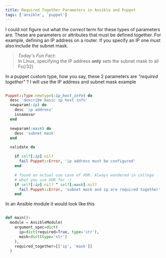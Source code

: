 ```yaml
---
title: Required Together Parameters in Ansible and Puppet
tags: ['ansible', 'puppet']
---
```


I could not figure out what the _correct_ term for these types of parameters
are. These are parameters or attributes that must be defined together.
For example, defining an IP address on a router. If you specify an IP one
must also include the subnet mask.

> *Today's Fun Fact*: <br/>
In Linux, specifying the IP address **only** sets the subnet mask to all Fs(/32)

In a puppet custom type,  how you say, these 2 parameters are _"required together"_ ?
I will use the IP address and subnet mask example

```ruby

Puppet::Type.newtype(:ip_host_info) do
  desc 'describe basic ip host info'
  newparam(:ip) do
    desc 'ip address'
    isnamevar
  end

  newparam(:mask) do
    desc 'subnet mask'
  end

  validate do

    if self[:ip].nil?
      fail Puppet::Error, 'ip address must be configured'
    end

    # found an actual use case of XOR. Always wondered in college
    # what you use XOR for :)
    if self[:ip].nil? ^ self[:mask].nil?
      fail Puppet::Error, 'subnet mask and ip are required together'
    end
```

In an Ansible module it would look like this

```python

def main():
  module = AnsibleModule(
    argument_spec=dict(
      ip=dict(required=True, type='str'),
      mask=dict(type='str')
    ),
    required_together=[['ip', 'mask']]
  )

```

